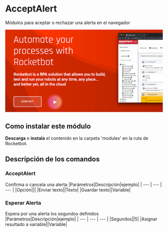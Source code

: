 # AcceptAlert
  
Módulos para aceptar o rechazar una alerta en el navegador  
  
![banner](imgs/Banner_acceptAlert.png)
## Como instalar este módulo
  
__Descarga__ e __instala__ el contenido en la carpeta 'modules' en la ruta de Rocketbot.  



## Descripción de los comandos

### AcceptAlert
  
Confirma o cancela una alerta
|Parámetros|Descripción|ejemplo|
| --- | --- | --- |
|Opción|||
|Enviar texto||Texto|
|Guardar texto||Variable|

### Esperar Alerta
  
Espera por una alerta los segundos definidos
|Parámetros|Descripción|ejemplo|
| --- | --- | --- |
|Segundos||5|
|Asignar resultado a variable||Variable|
